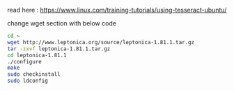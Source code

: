 
read here : https://www.linux.com/training-tutorials/using-tesseract-ubuntu/

change wget section with below code
```bash
cd ~
wget http://www.leptonica.org/source/leptonica-1.81.1.tar.gz
tar -zxvf leptonica-1.81.1.tar.gz
cd leptonica-1.81.1
./configure
make
sudo checkinstall
sudo ldconfig
```